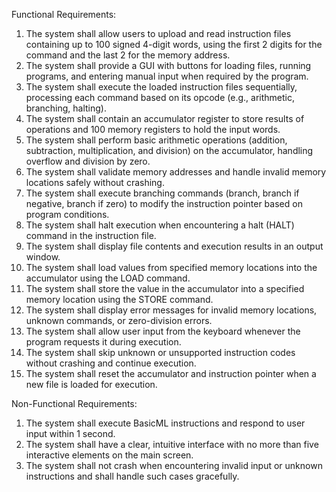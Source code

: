 Functional Requirements:

1. The system shall allow users to upload and read instruction files containing up to 100 signed 4-digit words, using the first 2 digits for the command and the last 2 for the memory address.
2. The system shall provide a GUI with buttons for loading files, running programs, and entering manual input when required by the program.
3. The system shall execute the loaded instruction files sequentially, processing each command based on its opcode (e.g., arithmetic, branching, halting).
4. The system shall contain an accumulator register to store results of operations and 100 memory registers to hold the input words.
5. The system shall perform basic arithmetic operations (addition, subtraction, multiplication, and division) on the accumulator, handling overflow and division by zero.
6. The system shall validate memory addresses and handle invalid memory locations safely without crashing.
7. The system shall execute branching commands (branch, branch if negative, branch if zero) to modify the instruction pointer based on program conditions.
8. The system shall halt execution when encountering a halt (HALT) command in the instruction file.
9. The system shall display file contents and execution results in an output window.
10. The system shall load values from specified memory locations into the accumulator using the LOAD command.
11. The system shall store the value in the accumulator into a specified memory location using the STORE command.
12. The system shall display error messages for invalid memory locations, unknown commands, or zero-division errors.
13. The system shall allow user input from the keyboard whenever the program requests it during execution.
14. The system shall skip unknown or unsupported instruction codes without crashing and continue execution.
15. The system shall reset the accumulator and instruction pointer when a new file is loaded for execution.

Non-Functional Requirements:

1. The system shall execute BasicML instructions and respond to user input within 1 second.
2. The system shall have a clear, intuitive interface with no more than five interactive elements on the main screen.
3. The system shall not crash when encountering invalid input or unknown instructions and shall handle such cases gracefully.
